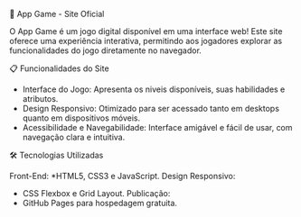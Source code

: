 🌟 App Game - Site Oficial

O App Game é um jogo digital disponível em uma interface web! 
Este site oferece uma experiência interativa, permitindo aos jogadores explorar as funcionalidades do jogo diretamente no navegador.

📋 Funcionalidades do Site

* Interface do Jogo:
Apresenta os niveis disponíveis, suas habilidades e atributos.
* Design Responsivo:
Otimizado para ser acessado tanto em desktops quanto em dispositivos móveis.
* Acessibilidade e Navegabilidade:
Interface amigável e fácil de usar, com navegação clara e intuitiva.

🛠️ Tecnologias Utilizadas

Front-End:
*HTML5, CSS3 e JavaScript.
Design Responsivo:
* CSS Flexbox e Grid Layout.
Publicação:
* GitHub Pages para hospedagem gratuita.

